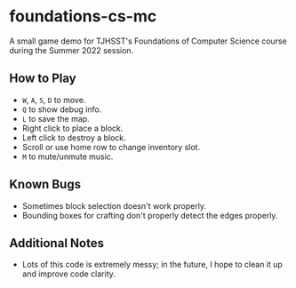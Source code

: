 # foundations-cs-mc

A small game demo for TJHSST's Foundations of Computer Science course during the Summer 2022 session.

## How to Play

* `W`, `A`, `S`, `D` to move.
* `Q` to show debug info.
* `L` to save the map.
* Right click to place a block.
* Left click to destroy a block.
* Scroll or use home row to change inventory slot.
* `M` to mute/unmute music.

## Known Bugs

* Sometimes block selection doesn't work properly.
* Bounding boxes for crafting don't properly detect the edges properly.

## Additional Notes

* Lots of this code is extremely messy; in the future, I hope to clean it up and improve code clarity.